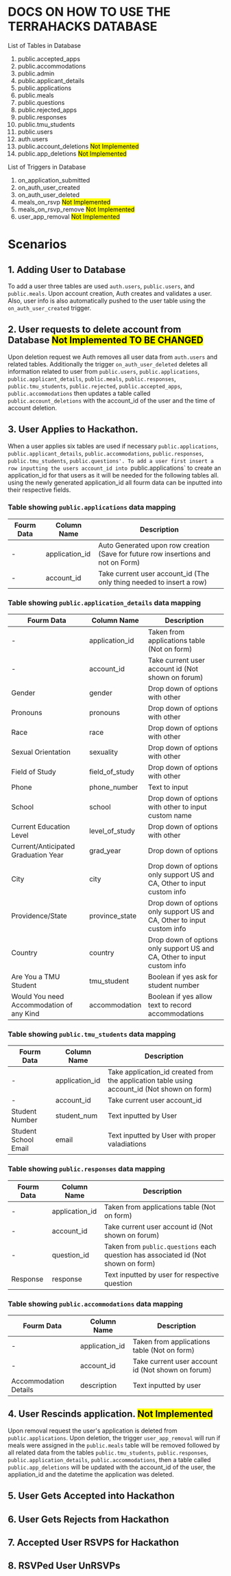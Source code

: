 # DOCS ON HOW TO USE THE TERRAHACKS DATABASE

List of Tables in Database
1. public.accepted_apps
2. public.accommodations
3. public.admin
4. public.applicant_details
5. public.applications
6. public.meals
7. public.questions
8. public.rejected_apps
9. public.responses
10. public.tmu_students
11. public.users
12. auth.users
13. public.account_deletions <mark>Not Implemented </mark>
14. public.app_deletions <mark>Not Implemented </mark>

List of Triggers in Database
1. on_application_submitted
2. on_auth_user_created
3. on_auth_user_deleted
4. meals_on_rsvp <mark>Not Implemented </mark>
5. meals_on_rsvp_remove <mark>Not Implemented </mark>
6. user_app_removal <mark>Not Implemented </mark> 


# Scenarios

## 1. Adding User to Database
  To add a user three tables are used `auth.users`, `public.users`, and `public.meals`. Upon account creation, Auth creates and validates a user. Also, user info is also automatically pushed to the user table using the `on_auth_user_created` trigger.

## 2. User requests to delete account from Database <mark>Not Implemented </mark> <mark>TO BE CHANGED </mark>
Upon deletion request we Auth removes all user data from `auth.users` and related tables. Additionally the trigger `on_auth_user_deleted` deletes all information related to user from `public.users`, `public.applications`, `public.applicant_details`, `public.meals`, `public.responses`, `public.tmu_students`, `public.rejected`, `public.accepted_apps`, `public.accommodations` then updates a table called `public.account_deletions` with the account_id of the user and the time of account deletion.

## 3. User Applies to Hackathon.
  When a user applies six tables are used if necessary `public.applications`, `public.applicant_details`, `public.accommodations`, `public.responses`, `public.tmu_students`, `public.questions'. To add a user first insert a row inputting the users account_id into `public.applications` to create an application_id for that users as it will be needed for the following tables all. using the newly generated application_id all fourm data can be inputted into their respective fields.

### Table showing `public.applications` data mapping
| Fourm Data | Column Name | Description |
| ----------- | ----------- | ----------- |
| - | application_id | Auto Generated upon row creation (Save for future row insertions and not on Form)
| - | account_id | Take current user account_id (The only thing needed to insert a row) 


### Table showing `public.application_details` data mapping
| Fourm Data | Column Name | Description |
| ----------- | ----------- | ----------- |
| - | application_id | Taken from applications table (Not on form) 
| - |  account_id | Take current user account id (Not shown on forum)
| Gender | gender | Drop down of options with other
| Pronouns | pronouns | Drop down of options with other
| Race | race | Drop down of options with other
| Sexual Orientation | sexuality | Drop down of options with other
| Field of Study | field_of_study | Drop down of options with other
| Phone | phone_number | Text to input
| School | school | Drop down of options with other to input custom name
| Current Education Level | level_of_study | Drop down of options with other
| Current/Anticipated Graduation Year| grad_year | Drop down of options
| City | city | Drop down of options only support US and CA, Other to input custom info
| Providence/State | province_state | Drop down of options only support US and CA, Other to input custom info
| Country | country | Drop down of options only support US and CA, Other to input custom info
| Are You a TMU Student | tmu_student | Boolean if yes ask for student number 
| Would You need Accommodation of any Kind | accommodation | Boolean if yes allow text to record accommodations

### Table showing `public.tmu_students` data mapping
| Fourm Data | Column Name | Description |
| ----------- | ----------- | ----------- |
| - | application_id | Take application_id created from the application table using account_id (Not shown on form)
| - |account_id | Take current user account_id
| Student Number | student_num | Text inputted by User
| Student School Email | email | Text inputted by User with proper valadiations 

### Table showing `public.responses` data mapping
| Fourm Data | Column Name | Description |
| ----------- | ----------- | ----------- |
| - | application_id | Taken from applications table (Not on form) 
| - | account_id | Take current user account id (Not shown on forum)
| - | question_id | Taken from `public.questions` each question has associated id (Not shown on form)
| Response| response | Text inputted by user for respective question

### Table showing `public.accommodations` data mapping
| Fourm Data | Column Name | Description |
| ----------- | ----------- | ----------- |
| -  | application_id | Taken from applications table (Not on form) 
| -  | account_id | Take current user account id (Not shown on forum)
| Accommodation Details  | description | Text inputted by user

## 4. User Rescinds application. <mark>Not Implemented </mark>
Upon removal request the user's application is deleted from `public.applications`. Upon deletion, the trigger `user_app_removal` will run if meals were assigned in the `public.meals` table will be removed followed by all related data from the tables `public.tmu_students`, `public.responses`, `public.application_details`, `public.accommodations`, then a table called `public.app_deletions` will be updated with the account_id of the user, the appliation_id and the datetime the application was deleted.

## 5. User Gets Accepted into Hackathon

## 6. User Gets Rejects from Hackathon

## 7. Accepted User RSVPS for Hackathon

## 8. RSVPed User UnRSVPs







